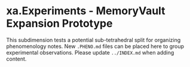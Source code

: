# xa.Experiments - MemoryVault Expansion Prototype

This subdimension tests a potential sub-tetrahedral split for organizing phenomenology notes.
New `.PHENO.md` files can be placed here to group experimental observations.
Please update `../INDEX.md` when adding content.
